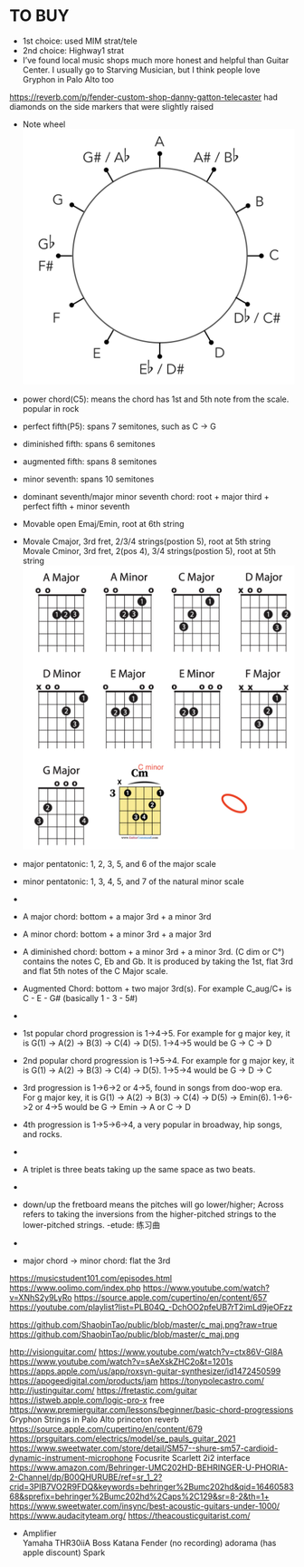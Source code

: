 # TO BUY
  - 1st choice: used MIM strat/tele
  - 2nd choice: Highway1 strat
  - I’ve found local music shops much more honest and helpful than Guitar Center. I usually go to Starving Musician, but I think people love Gryphon in Palo Alto too

https://reverb.com/p/fender-custom-shop-danny-gatton-telecaster had diamonds on the side markers that were slightly raised 




- Note wheel <br/>
  ![alt text](../BookNotes/images/NoteWheel.png)

- power chord(C5): means the chord has 1st and 5th note from the scale. popular in rock
- perfect fifth(P5): spans 7 semitones, such as C -> G
- diminished fifth: spans 6 semitones
- augmented fifth: spans 8 semitones
- minor seventh: spans 10 semitones
- dominant seventh/major minor seventh chord: root + major third + perfect fifth + minor seventh


- Movable open Emaj/Emin, root at 6th string <br/>
- Movale Cmajor, 3rd fret, 2/3/4 strings(postion 5), root at 5th string
  Movale Cminor, 3rd fret, 2(pos 4), 3/4 strings(postion 5), root at 5th string
  ![Open Chords](..//BookNotes/images/open_chords.png)

- major pentatonic: 1, 2, 3, 5, and 6 of the major scale
- minor pentatonic: 1, 3, 4, 5, and 7 of the natural minor scale
- 
- A major chord: bottom + a major 3rd + a minor 3rd
- A minor chord: bottom + a minor 3rd + a major 3rd
- A diminished chord:  bottom + a minor 3rd + a minor 3rd. (C dim or C°) contains the notes C, Eb and Gb. It is produced by taking the 1st, flat 3rd and flat 5th notes of the C Major scale.
- Augmented Chord: bottom + two major 3rd(s). For example C_aug/C+  is C - E - G# (basically 1 - 3 - 5#)
- 
- 1st popular chord progression is 1->4->5. For example for g major key, it is G(1) -> A(2) -> B(3) -> C(4) -> D(5). 1->4->5 would be G -> C -> D
- 2nd popular chord progression is 1->5->4. For example for g major key, it is G(1) -> A(2) -> B(3) -> C(4) -> D(5). 1->5->4 would be G -> D -> C
- 3rd progression is 1->6->2 or 4->5, found in songs from doo-wop era. For g major key, it is G(1) -> A(2) -> B(3) -> C(4) -> D(5) -> Emin(6). 1->6->2 or 4->5 would be G -> Emin -> A or C -> D
- 4th progression is 1->5->6->4, a very popular in broadway, hip songs, and rocks.
- 
- A triplet is three beats taking up the same space as two beats.
-
- down/up the fretboard means the pitches will go lower/higher; Across refers to taking the inversions from the higher-pitched strings to the lower-pitched strings.
-etude: 练习曲
-
- major chord -> minor chord: flat the 3rd



https://musicstudent101.com/episodes.html
https://www.oolimo.com/index.php
https://www.youtube.com/watch?v=XNhS2y9LyRo
https://source.apple.com/cupertino/en/content/657
https://youtube.com/playlist?list=PLB04Q_-DchOO2pfeUB7rT2imLd9jeOFzz



https://github.com/ShaobinTao/public/blob/master/c_maj.png?raw=true
https://github.com/ShaobinTao/public/blob/master/c_maj.png

http://visionguitar.com/
https://www.youtube.com/watch?v=ctx86V-GI8A
https://www.youtube.com/watch?v=sAeXskZHC2o&t=1201s
https://apps.apple.com/us/app/roxsyn-guitar-synthesizer/id1472450599
https://apogeedigital.com/products/jam
https://tonypolecastro.com/
http://justinguitar.com/
https://fretastic.com/guitar
https://istweb.apple.com/logic-pro-x    free
https://www.premierguitar.com/lessons/beginner/basic-chord-progressions
Gryphon Strings in Palo Alto
princeton reverb
https://source.apple.com/cupertino/en/content/679
https://prsguitars.com/electrics/model/se_pauls_guitar_2021
https://www.sweetwater.com/store/detail/SM57--shure-sm57-cardioid-dynamic-instrument-microphone
 Focusrite Scarlett 2i2  interface
 https://www.amazon.com/Behringer-UMC202HD-BEHRINGER-U-PHORIA-2-Channel/dp/B00QHURUBE/ref=sr_1_2?crid=3PIB7VO2R9FDQ&keywords=behringer%2Bumc202hd&qid=1646058368&sprefix=behringer%2Bumc202hd%2Caps%2C129&sr=8-2&th=1+
 https://www.sweetwater.com/insync/best-acoustic-guitars-under-1000/
https://www.audacityteam.org/
https://theacousticguitarist.com/

- Amplifier <br/>
	Yamaha THR30iiA
	Boss Katana
	Fender (no recording)
	adorama (has apple discount)
  Spark
  
 

